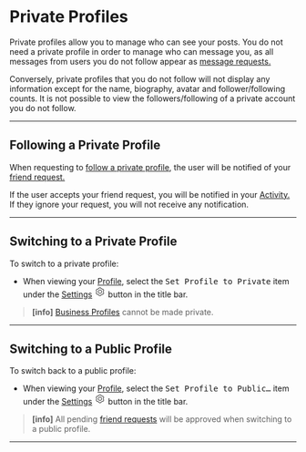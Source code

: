 # Private Profiles

Private profiles allow you to manage who can see your posts. You do not need a private profile in order to manage who can message you, as all messages from users you do not follow appear as [message requests.](/views/conversations.md#message-requests)

Conversely, private profiles that you do not follow will not display any information except for the name, biography, avatar and follower/following counts. It is not possible to view the followers/following of a private account you do not follow.

------

## Following a Private Profile

When requesting to [follow a private profile](/getstarted/follow-profile.md), the user will be notified of your [friend request.](/views/profile.md#friend-requests)

If the user accepts your friend request, you will be notified in your [Activity.](/views/activity.md) If they ignore your request, you will not receive any notification.

------

## Switching to a Private Profile

To switch to a private profile:

- When viewing your [Profile](/views/profile.md), select the <kbd>Set Profile to Private</kbd> item under the [Settings](/views/profile/settings.md) <img src="/views/assets/settings.png" width="20" height="20" /> button in the title bar.

> **[info]**
> [Business Profiles](/views/profile/businessprofiles.md) cannot be made private.

------

## Switching to a Public Profile

To switch back to a public profile:

- When viewing your [Profile](/views/profile.md), select the <kbd>Set Profile to Public…</kbd> item under the [Settings](/views/profile/settings.md) <img src="/views/assets/settings.png" width="20" height="20" /> button in the title bar.

> **[info]**
> All pending [friend requests](/views/profile.md#friend-requests) will be approved when switching to a public profile.

------